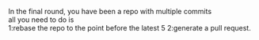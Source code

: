 In the final round, you have been a repo with multiple commits  
all you need to do is  
1:rebase the repo to the point before the latest 5 
2:generate a pull request.
